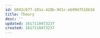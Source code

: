```yaml
---
id: b842c677-101a-428b-941c-eb9947516b16
title: Theory
desc: ''
updated: 1617110473237
created: 1617110473237
---
```


